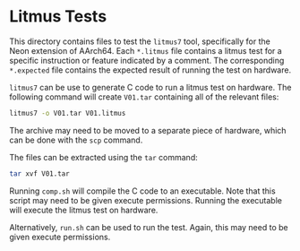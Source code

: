 Litmus Tests
===

This directory contains files to test the `litmus7` tool, specifically for the Neon extension of AArch64.
Each `*.litmus` file contains a litmus test for a specific instruction or feature indicated by a comment.
The corresponding `*.expected` file contains the expected result of running the test on hardware.

`litmus7` can be use to generate C code to run a litmus test on hardware.
The following command will create `V01.tar` containing all of the relevant files:
```bash
litmus7 -o V01.tar V01.litmus
```

The archive may need to be moved to a separate piece of hardware, which can be done with the `scp` command.

The files can be extracted using the `tar` command:
```bash
tar xvf V01.tar
```

Running `comp.sh` will compile the C code to an executable.
Note that this script may need to be given execute permissions.
Running the executable will execute the litmus test on hardware.

Alternatively, `run.sh` can be used to run the test.
Again, this may need to be given execute permissions.

